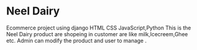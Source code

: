 # Neel Dairy
Ecommerce project using django
HTML CSS JavaScript,Python 
This is the Neel Dairy product are shopeing in customer are like milk,Icecreem,Ghee etc.
Admin can modify the product and user to manage .
